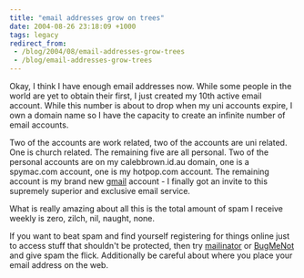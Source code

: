 ```yaml
---
title: "email addresses grow on trees"
date: 2004-08-26 23:18:09 +1000
tags: legacy
redirect_from:
 - /blog/2004/08/email-addresses-grow-trees
 - /blog/email-addresses-grow-trees
---
```


Okay, I think I have enough email addresses now. While some people in the world are yet to obtain their first, I just created my 10th active email account. While this number is about to drop when my uni accounts expire, I own a domain name so I have the capacity to create an infinite number of email accounts.



Two of the accounts are work related, two of the accounts are uni related. One is church related. The remaining five are all personal. Two of the personal accounts are on my calebbrown.id.au domain, one is a spymac.com account, one is my hotpop.com account. The remaining account is my brand new <a href="http://gmail.google.com">gmail</a> account - I finally got an invite to this supremely superior and exclusive email service.



What is really amazing about all this is the total amount of spam I receive weekly is zero, zilch, nil, naught, none.



If you want to beat spam and find yourself registering for things online just to access stuff that shouldn't be protected, then try <a href="http://www.mailinator.net">mailinator</a> or <a href="http://www.bugmenot.com/">BugMeNot</a> and give spam the flick. Additionally be careful about where you place your email address on the web.

